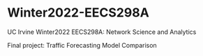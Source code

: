 # Winter2022-EECS298A
UC Irvine Winter2022 EECS298A: Network Science and Analytics

Final project: Traffic Forecasting Model Comparison
